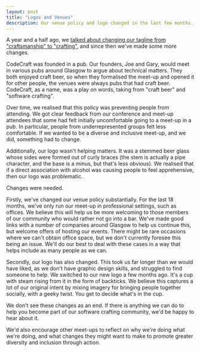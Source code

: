 ```yaml
---
layout: post
title: "Logos and Venues"
description: Our venue policy and logo changed in the last few months. Find out why.
---
```


A year and a half ago, we [talked about changing our tagline from "craftsmanship" to "crafting"](https://www.codecraftuk.org/blog/2017/11/craftsmanship-to-crafters), and since then we've made some more changes.

CodeCraft was founded in a pub. Our founders, Joe and Gary, would meet in various pubs around Glasgow to argue about technical matters. They both enjoyed craft beer, so when they formalised the meet-up and opened it for other people, the venues were always pubs that had craft beer. CodeCraft, as a name, was a play on words, taking from "craft beer" and "software crafting".

Over time, we realised that this policy was preventing people from attending. We got clear feedback from our conference and meet-up attendees that some had felt initially uncomfortable going to a meet-up in a pub. In particular, people from underrepresented groups felt less comfortable. If we wanted to be a diverse and inclusive meet-up, and we did, something had to change.

Additionally, our logo wasn't helping matters. It was a stemmed beer glass whose sides were formed out of curly braces (the stem is actually a pipe character, and the base is a minus, but that's less obvious). We realised that if a direct association with alcohol was causing people to feel apprehensive, then our logo was problematic.

Changes were needed.

Firstly, we've changed our venue policy substantially. For the last 18 months, we've only run our meet-up in professional settings, such as offices. We believe this will help us be more welcoming to those members of our community who would rather not go into a bar. We've made good links with a number of companies around Glasgow to help us continue this, but welcome offers of hosting our events. There might be rare occasions where we can't obtain office space, but we don't currently foresee this being an issue. We'll do our best to deal with these cases in a way that helps include as many people as we can.

Secondly, our logo has also changed. This took us far longer than we would have liked, as we don't have graphic design skills, and struggled to find someone to help. We switched to our new logo a few months ago. It's a cup with steam rising from it in the form of backticks. We believe this captures a lot of our original intent by mixing imagery for bringing people together socially, with a geeky twist. You get to decide what's in the cup.

We don't see these changes as an end. If there is anything we can do to help you become part of our software crafting community, we'd be happy to hear about it.

We'd also encourage other meet-ups to reflect on why we're doing what we're doing, and what changes they might want to make to promote greater diversity and inclusion through action.

